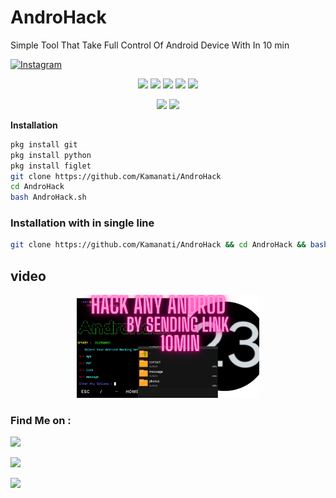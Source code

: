 # AndroHack
Simple Tool That Take Full Control Of Android Device With In 10 min 

<a href="https://instagram.com/hasanfq6?igshid=YmMyMTA2M2Y=" rel="nofollow"><img title="Instagram" src="https://camo.githubusercontent.com/603963737d345c892a61d11c6f0902b18b91f6fd1b5ae9754af77fd892fcd99c/68747470733a2f2f696d672e736869656c64732e696f2f62616467652f494e5354414752414d2d707572706c653f7374796c653d666f722d7468652d6261646765266c6f676f3d696e7374616772616d" data-canonical-src="https://img.shields.io/badge/INSTAGRAM-purple?style=for-the-badge&amp;logo=instagram" style="max-width:100%;"></a>

</p>

<p align="center">
  <img src="https://img.shields.io/badge/Version-2.0-green?style=for-the-badge">
  <img src="https://img.shields.io/github/license/htr-tech/zphisher?style=for-the-badge">
  <img src="https://img.shields.io/github/stars/htr-tech/zphisher?style=for-the-badge">
  <img src="https://img.shields.io/github/issues/htr-tech/zphisher?color=red&style=for-the-badge">
  <img src="https://img.shields.io/github/forks/htr-tech/zphisher?color=teal&style=for-the-badge">
</p>

<p align="center">


<img src="https://img.shields.io/badge/Author-hasanfq-cyan?style=flat-square">


<img src="https://img.shields.io/badge/Open%20Source-Yes-cyan?style=flat-square">

**Installation**
```bash
pkg install git
pkg install python
pkg install figlet
git clone https://github.com/Kamanati/AndroHack
cd AndroHack
bash AndroHack.sh
```
### Installation with in single line 
```bash
git clone https://github.com/Kamanati/AndroHack && cd AndroHack && bash AndroHack.sh
```
## video
<p align="center"> <a href="https://youtu.be/sROPRHw-1RM"><img title="Made in INDIA" width="58%" src="/.img/20220702_095136_0000.png"></a>

### Find Me on :

<p align="left">

<a href="https://github.com/Kamanati/yourphish" target="    https://youtu.be/rs-qgA5oNKo  "><img src="https://img.shields.io/badge/Github-kamanati-green?style=for-the-badge&logo=github"></a>

<a href="https://instagram.com/hasanfq6?igshid=YmMyMTA2M2Y=" target="_blank"><img src="https://img.shields.io/badge/IG-%40hasanfq6-red?style=for-the-badge&logo=instagram"></a>

<a href="https://chat.whatsapp.com/Iz7ZtwNIWMAFv6Q6hS317M" target="_blank"><img src="https://img.shields.io/badge/Chat-whatsapp-blue?style=for-the-badge&logo=whatsapp"></a>


</p>
